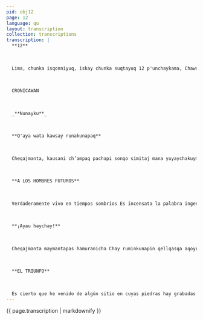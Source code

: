 ```yaml
---
pid: obj12
page: 12
language: qu
layout: transcription
collection: transcriptions
transcription: |
  **12**
  
  
  
  Lima, chunka isqonniyuq, iskay chunka suqtayuq 12 p'unchaykama, Chawa Warki killa 1975
  
  
  
  CRONICAWAN
  
  
  
  _**Nunayku**_
  
  
  
  **Q'aya wata kawsay runakunapaq**
  
  
  
  Cheqajmanta, kausani ch’ampaq pachapi sonqo simitaj mana yuyaychakuymanta. Llipillaj mat'iqa mana runa kayniyujmi. Asiy kausajqa manaraqmi uyarinchu ancha manchay willayta, manaraqmi pituchachinkuchu. Ima pacha kausaycha kayqa Sach’a mallkimanta rimayqa runa ñak’ay hinan Chayqa mana rimariymi millay huchallikunamanta. Chay purij runa k'ijlu Chay purij runa k’ijllupi qasi qasillamanta Khunpankuna tarinqakuchu maskhajtinku. Cheqajmi, mikhusqayta llank’apakuniraq Ichaqa iñiwankichischa kaymi chiripallamanta Ima ruwasqaypas manan kamachichu hilly ragrapu mikhunaypaq pisipaymantan qespemuni. (Samiy tukurukunman chayqa chinkapuymancha karqan). Niwankutaq: "Allinta mikhuy sumajta ch'onqay!" "¡Q'ochukuy qollqeykiwan!" Ichaqa ¿Imaynatataj noqalla mikhuymanri noqalla ch’unqaymanri? ¿Yarqasqaq mikhunanta qechuni simiyman apakunaypaq chaymanta qeroytaq unu aswan ch’akiymanta wañuj runapaj kanman? Chaymanta, aswanmanta, mikhunitaq ch’onqallanitaq. Aswanmanta, qhapaj yuyayniyoq kayta munayman mauk’a p’atarakunan qhapaj yuyayta yachachikun teqsi auqaymanta ayqespa kausaspa mana sayway q’eqenta usuripi pisi tuylla pacha kausayta ch’ajwaymanta qespesqa Haych’a mana allinta allin sóngo kutichiyta, mana munayninchis hunt'aqmi qhapaj yuyaychakuyqa chaymantataj qonqarapullanchistaq: chaymi qhapaq yuyay; Ichaqa, manan kayta ruwayta atiymanchu; cheqajmanta, kausani ch’ampaq pacha kausaypi. Qhapaj llajtakunaman chayamurani ch’aqway pacha kausaypi runalla apu kamachi kaqtin. Qharikunawan hunt’ayukurani wanakay kausay pachakunapi Chaymanta paykunawan ankayllikurayku. Klaynatan kausapakurani. Teqsimuyupi pacha kausay chaskisqayta
  
  
  
  **A LOS HOMBRES FUTUROS**
  
  
  
  Verdaderamente vivo en tiempos sombrios Es incensata la palabra ingenua. Una frente lisa revela insensibilidad. El que ríe es que no ha oído la noticia terrible aún no le ha llegado. Qué tiempos estos en que hablar sobre árboles es casi un crimen. ¡Porque supone callar sobre tantas alevosías! Ese hombre que va tranquilamente por la calle, ¿Lo encontrarán sus amigos cuando lo necesiten? Es cierto que aún me gano la vida. Pero creedme es pura casualidad, Nada de lo que hago me da derecho para hartarme. Por casualidad me he librado. (Si mi suerte acabara estaría perdido) Me dicen "¡Come y bebe!" "¡Goza de lo que tienes! " Pero ¿Cómo puedo comer y beber si al hambriento le quito lo que como y mi vaso de agua le hace falta al sediento? Y, sin embargo, como y bebo. Me gustaría ser sabio también. ¡Los viejos libros explican la sabiduría! Apartarse de las luchas del mundo y transcurrir sin inquietudes nuestro breve tiempo. Librarse de la violencia. iDar bien por mal! No satisfacer los deseos y hasta olvidarlos: tal es la sabiduría. Pero yo no puedo hacer nada de esto; verdaderamente vivo en tiempos sombrios. Llegué a las ciudades en tiempos del desorden, cuando el hombre reinaba. Me mezclé entre los hombres en tiempos de rebeldía, y me revelé con ellos. Así pasé el tiempo que me fue concedido en la tierra. BERTOLDT BRECHT
  
  
  
  **¡Ayau haychay!**
  
  
  
  Cheqajmanta maymantapas hamuranicha Chay ruminkunapin qellqasqa aqoyrij samanpakunan chaymanta cheqajmantas qellqamujtiy phutiyta apamuwan llakisqa yuyarikunata imaynamanta ñujñu p’enqaykunamanta. Kanitajmi kachi pisi runa masiykuna hina, ichataj amachakuni willka apuskikunaymanta tharqe illapankunamanta chaymanta llasaymantawan panpa k’uchupi churasqa imayna atipasqa hina. Cheqajmantan kay tukuy willay, churanitaj ch’ampaq ch’isitapas, kay qellqakunata ima qhawachinaypaq, kay qellqakunata, haychay mutmu kanaypaj huj pachamanta.
  
  
  
  **EL TRIUNFO**
  
  
  
  Es cierto que he venido de algún sitio en cuyas piedras hay grabadas signos del desastre y es cierto que al escribir un golpe de amargura me trajo algunas nostalgias, algunas candorosas vergúenzas. Es cierto que soy tan débil como tantos, pero que me defiendo de mis antepasados, de sus armas'oscas y pesadas puestas en tierra como un ademán de derrota. Es cierto todo esto, pongo para probarlo, estas lineas, una noche cualquiera en que espero ser el brote triunfante de otra vida. SEBASTIAN SALAZAR BONDY
---
```


{{ page.transcription | markdownify }}
